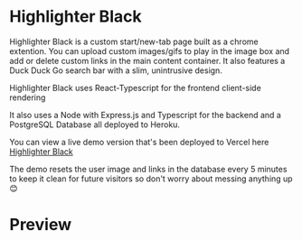 <head>
<title>Highlighter Black</title>
<meta name="description" content="Highlighter Black Start Page" />
</head>

# Highlighter Black

Highlighter Black is a custom start/new-tab page built as a chrome extention. You can upload custom images/gifs to play in the image box and add or delete custom links in the main content container. It also features a Duck Duck Go search bar with a slim, unintrusive design.

Highlighter Black uses React-Typescript for the frontend client-side rendering

It also uses a Node with Express.js and Typescript for the backend and a PostgreSQL Database all deployed to Heroku.

You can view a live demo version that's been deployed to Vercel here [Highlighter Black](https://highlighter-black.vercel.app/)

The demo resets the user image and links in the database every 5 minutes to keep it clean for future visitors so don't worry about messing anything up 😊

# Preview
